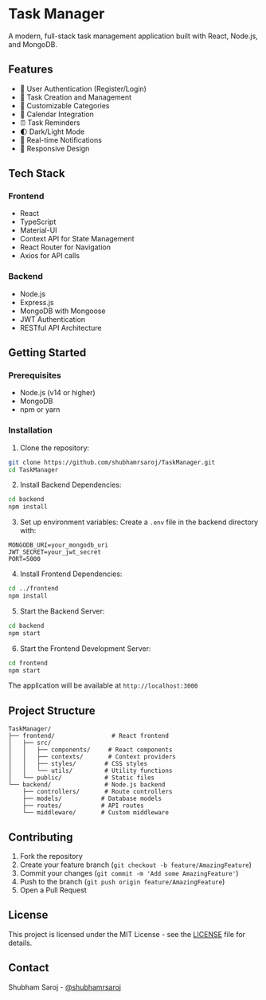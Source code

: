 # Task Manager

A modern, full-stack task management application built with React, Node.js, and MongoDB.

## Features

- 🔐 User Authentication (Register/Login)
- 📝 Task Creation and Management
- 🎨 Customizable Categories
- 📅 Calendar Integration
- ⏰ Task Reminders
- 🌓 Dark/Light Mode
- 🔔 Real-time Notifications
- 📱 Responsive Design

## Tech Stack

### Frontend
- React
- TypeScript
- Material-UI
- Context API for State Management
- React Router for Navigation
- Axios for API calls

### Backend
- Node.js
- Express.js
- MongoDB with Mongoose
- JWT Authentication
- RESTful API Architecture

## Getting Started

### Prerequisites
- Node.js (v14 or higher)
- MongoDB
- npm or yarn

### Installation

1. Clone the repository:
```bash
git clone https://github.com/shubhamrsaroj/TaskManager.git
cd TaskManager
```

2. Install Backend Dependencies:
```bash
cd backend
npm install
```

3. Set up environment variables:
Create a `.env` file in the backend directory with:
```
MONGODB_URI=your_mongodb_uri
JWT_SECRET=your_jwt_secret
PORT=5000
```

4. Install Frontend Dependencies:
```bash
cd ../frontend
npm install
```

5. Start the Backend Server:
```bash
cd backend
npm start
```

6. Start the Frontend Development Server:
```bash
cd frontend
npm start
```

The application will be available at `http://localhost:3000`

## Project Structure

```
TaskManager/
├── frontend/                # React frontend
│   ├── src/
│   │   ├── components/     # React components
│   │   ├── contexts/       # Context providers
│   │   ├── styles/        # CSS styles
│   │   └── utils/         # Utility functions
│   └── public/            # Static files
└── backend/               # Node.js backend
    ├── controllers/       # Route controllers
    ├── models/           # Database models
    ├── routes/           # API routes
    └── middleware/       # Custom middleware
```

## Contributing

1. Fork the repository
2. Create your feature branch (`git checkout -b feature/AmazingFeature`)
3. Commit your changes (`git commit -m 'Add some AmazingFeature'`)
4. Push to the branch (`git push origin feature/AmazingFeature`)
5. Open a Pull Request

## License

This project is licensed under the MIT License - see the [LICENSE](LICENSE) file for details.

## Contact

Shubham Saroj - [@shubhamrsaroj](https://github.com/shubhamrsaroj) 